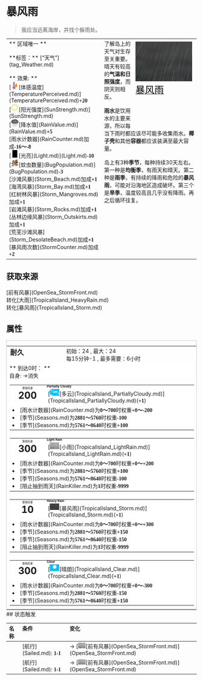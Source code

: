 # 暴风雨  
> 我应当远离海岸，并找个躲雨处。  
  
<style>
        .table8297 th,td{
            text-align:left;
            vertical-align:top;
        }
        </style><table class="table table-bordered table8297" data-toggle="table"  data-show-header="false"><thead style="display:none"><tr ><th  style="width:50%;"  >title</th><th  style="width:50%;"  ></th></tr></thead><tr ><td  style="width:50%;"  >** 区域唯一 **<br><br>**标签：**	[“天气”](tag_Weather.md)<br><br>** 效果: **<br>[<div style="width:20px;display:inline-block;text-align:center"><img decoding="async" src="../wiki/Sprite/Hot.png" href="a.md" style="max-width:20px;max-height:20px;"></div>[体感温度](TemperaturePerceived.md)](TemperaturePerceived.md)<span style="font-family:ui-monospace"><b>+20</b></span><br>[<div style="width:20px;display:inline-block;text-align:center"><img decoding="async" src="../wiki/Sprite/SunIcon.png" href="a.md" style="max-width:20px;max-height:20px;"></div>[阳光强度](SunStrength.md)](SunStrength.md)<br>[<div style="width:20px;display:inline-block;text-align:center"><img decoding="async" src="../wiki/Sprite/RainLight.png" href="a.md" style="max-width:20px;max-height:20px;"></div>[降水值](RainValue.md)](RainValue.md)<span style="font-family:ui-monospace"><b>+5</b></span><br>[雨水计数器](RainCounter.md)加成<span style="font-family:ui-monospace"><b>-16～-8</b></span><br>[<div style="width:20px;display:inline-block;text-align:center"><img decoding="async" src="../wiki/Sprite/Darkness.png" href="a.md" style="max-width:20px;max-height:20px;"></div>[光亮](Light.md)](Light.md)<span style="font-family:ui-monospace"><b>-10</b></span><br>[<div style="width:20px;display:inline-block;text-align:center"><img decoding="async" src="../wiki/Sprite/Bugs.png" href="a.md" style="max-width:20px;max-height:20px;"></div>[蚊虫数量](BugPopulation.md)](BugPopulation.md)<span style="font-family:ui-monospace"><b>-3</b></span><br>[沙滩风暴](Storm_Beach.md)加成<span style="font-family:ui-monospace"><b>+1</b></span><br>[海湾风暴](Storm_Bay.md)加成<span style="font-family:ui-monospace"><b>+1</b></span><br>[红树林风暴](Storm_Mangroves.md)加成<span style="font-family:ui-monospace"><b>+1</b></span><br>[岩滩风暴](Storm_Rocks.md)加成<span style="font-family:ui-monospace"><b>+1</b></span><br>[丛林边缘风暴](Storm_Outskirts.md)加成<span style="font-family:ui-monospace"><b>+1</b></span><br>[荒芜沙滩风暴](Storm_DesolateBeach.md)加成<span style="font-family:ui-monospace"><b>+1</b></span><br>[暴风雨次数](StormCounter.md)加成<span style="font-family:ui-monospace"><b>+2</b></span></td><td  style="width:50%;"  ><div style="float:right; margin:5px"><div class="gamecard" style="width:150px; height:225px;"><a href="TropicalIsland_Storm.md" style="color:black"><img decoding="async" src="../wiki/Sprite/WeatherStorm_0.png" class="cardimage" style="max-width:150px;max-height:225px;"><span style="font-size: 25px;">暴风雨</span></a></div></div>了解岛上的天气对生存至关重要。<br>晴天有较高的<b>气温和日照强度</b>，而阴天则相反。<br><br><b>雨水</b>是饮用水的主要来源，所以每当下雨时都应该尽可能多收集雨水。<b>椰子壳</b>和其他<b>容器</b>都应该装满至最大容量。<br><br>岛上有3种<b>季节</b>，每种持续30天左右。第一种是<b>均衡季</b>，有雨天和晴天。第二种是<b>雨季</b>，有持续的降雨和危险的<b>暴风雨</b>，可能对沿海地区造成破坏。第三个是<b>旱季</b>，温度较高且几乎没有降雨。再之后循环往复。</td></tr></tbody></table>  
  
## 获取来源  
<div style="display:inline-block"><div class="gamedatalist" style="text-align:left;min-width:200px;min-height:0px;"><div style="display:inline-block"><div style="display:inline-block;vertical-align:middle;"></div><div style="display:inline-block;vertical-align:middle;">[前有风暴](OpenSea_StormFront.md)</div></div></div><div class="gamedatalist" style="text-align:left;min-width:200px;min-height:0px;"><div style="display:inline-block"><div style="display:inline-block;vertical-align:middle;">转化</div><div style="display:inline-block;vertical-align:middle;">[大雨](TropicalIsland_HeavyRain.md)</div></div></div><div class="gamedatalist" style="text-align:left;min-width:200px;min-height:0px;"><div style="display:inline-block"><div style="display:inline-block;vertical-align:middle;">转化</div><div style="display:inline-block;vertical-align:middle;">[暴风雨](TropicalIsland_Storm.md)</div></div></div></div>  
  
## 属性   
<div  style="border:1px solid #CCC;"><table style="margin-bottom:0px;"><tr><td style="width:30%;text-align:left; background-color:#FEFEFE;font-size:1.3em;font-weight:bold;">耐久</td><td style="font-size:1em;background-color:#FEFEFE">初始：24 , 最大：24<br>每15分钟-1 , 最多需要：<font data-toggle="tooltip" data-placement="top" title="24TP">6小时</font></td></tr><tr style="background-color:#FFFFFF"><td colspan=2>** 到达0时： **<br>自身: →消失<br><div style="columns:auto"><div style="display:inline-block;width:100%;break-inside: avoid;border:1px solid #F8F8F8"><table style="margin-bottom:3px;"><tr><td rowspan=2 style="text-align:center" width="80px"><div style="font-size:0.5em">基础权重</div><div style="font-size:1.8em;font-weight:bold">200</div></td><td style="font-size:0.6em;line-height:0.6em;font-weight:bold">Partially Cloudy</td></tr><tr><td>[<div style="width:25px;display:inline-block;text-align:center"><img decoding="async" src="../wiki/Sprite/WeatherPartiallyCloudy_0.png" href="a.md" style="max-width:25px;max-height:25px;"></div>[多云](TropicalIsland_PartiallyCloudy.md)](TropicalIsland_PartiallyCloudy.md)(<span style="font-family:ui-monospace"><b>+1</b></span>)</td></tr><tr><td colspan=2><li>[雨水计数器](RainCounter.md)为<span style="font-family:ui-monospace"><b>0～700</b></span>时权重<span style="font-family:ui-monospace"><b>+0～-200</b></span></li><li>[季节](Seasons.md)为<span style="font-family:ui-monospace"><b>2881～5760</b></span>时权重<span style="font-family:ui-monospace"><b>-100</b></span></li><li>[季节](Seasons.md)为<span style="font-family:ui-monospace"><b>5761～8640</b></span>时权重<span style="font-family:ui-monospace"><b>+100</b></span></li></td></tr></table></div><div style="display:inline-block;width:100%;break-inside: avoid;border:1px solid #F8F8F8"><table style="margin-bottom:3px;"><tr><td rowspan=2 style="text-align:center" width="80px"><div style="font-size:0.5em">基础权重</div><div style="font-size:1.8em;font-weight:bold">300</div></td><td style="font-size:0.6em;line-height:0.6em;font-weight:bold">Light Rain</td></tr><tr><td>[<div style="width:25px;display:inline-block;text-align:center"><img decoding="async" src="../wiki/Sprite/WeatherHeavyRain_0.png" href="a.md" style="max-width:25px;max-height:25px;"></div>[小雨](TropicalIsland_LightRain.md)](TropicalIsland_LightRain.md)(<span style="font-family:ui-monospace"><b>+1</b></span>)</td></tr><tr><td colspan=2><li>[雨水计数器](RainCounter.md)为<span style="font-family:ui-monospace"><b>0～700</b></span>时权重<span style="font-family:ui-monospace"><b>+0～+200</b></span></li><li>[季节](Seasons.md)为<span style="font-family:ui-monospace"><b>2881～5760</b></span>时权重<span style="font-family:ui-monospace"><b>+100</b></span></li><li>[季节](Seasons.md)为<span style="font-family:ui-monospace"><b>5761～8640</b></span>时权重<span style="font-family:ui-monospace"><b>-100</b></span></li><li>[阻止抽到雨天](RainKiller.md)为<span style="font-family:ui-monospace"><b>1</b></span>时权重<span style="font-family:ui-monospace"><b>-9999</b></span></li></td></tr></table></div><div style="display:inline-block;width:100%;break-inside: avoid;border:1px solid #F8F8F8"><table style="margin-bottom:3px;"><tr><td rowspan=2 style="text-align:center" width="80px"><div style="font-size:0.5em">基础权重</div><div style="font-size:1.8em;font-weight:bold">10</div></td><td style="font-size:0.6em;line-height:0.6em;font-weight:bold">Heavy Rain</td></tr><tr><td>[<div style="width:25px;display:inline-block;text-align:center"><img decoding="async" src="../wiki/Sprite/WeatherStorm_0.png" href="a.md" style="max-width:25px;max-height:25px;"></div>[暴风雨](TropicalIsland_Storm.md)](TropicalIsland_Storm.md)(<span style="font-family:ui-monospace"><b>+1</b></span>)</td></tr><tr><td colspan=2><li>[雨水计数器](RainCounter.md)为<span style="font-family:ui-monospace"><b>0～700</b></span>时权重<span style="font-family:ui-monospace"><b>+0～+300</b></span></li><li>[季节](Seasons.md)为<span style="font-family:ui-monospace"><b>2881～5760</b></span>时权重<span style="font-family:ui-monospace"><b>+150</b></span></li><li>[季节](Seasons.md)为<span style="font-family:ui-monospace"><b>5761～8640</b></span>时权重<span style="font-family:ui-monospace"><b>-150</b></span></li><li>[阻止抽到雨天](RainKiller.md)为<span style="font-family:ui-monospace"><b>1</b></span>时权重<span style="font-family:ui-monospace"><b>-9999</b></span></li></td></tr></table></div><div style="display:inline-block;width:100%;break-inside: avoid;border:1px solid #F8F8F8"><table style="margin-bottom:3px;"><tr><td rowspan=2 style="text-align:center" width="80px"><div style="font-size:0.5em">基础权重</div><div style="font-size:1.8em;font-weight:bold">300</div></td><td style="font-size:0.6em;line-height:0.6em;font-weight:bold">Clear</td></tr><tr><td>[<div style="width:25px;display:inline-block;text-align:center"><img decoding="async" src="../wiki/Sprite/WeatherClear_0.png" href="a.md" style="max-width:25px;max-height:25px;"></div>[晴朗](TropicalIsland_Clear.md)](TropicalIsland_Clear.md)(<span style="font-family:ui-monospace"><b>+1</b></span>)</td></tr><tr><td colspan=2><li>[雨水计数器](RainCounter.md)为<span style="font-family:ui-monospace"><b>0～700</b></span>时权重<span style="font-family:ui-monospace"><b>+0～-300</b></span></li><li>[季节](Seasons.md)为<span style="font-family:ui-monospace"><b>2881～5760</b></span>时权重<span style="font-family:ui-monospace"><b>-150</b></span></li><li>[季节](Seasons.md)为<span style="font-family:ui-monospace"><b>5761～8640</b></span>时权重<span style="font-family:ui-monospace"><b>+150</b></span></li></td></tr></table></div></div></td></tr></table></div>  
## 状态触发  
<style>
        .table1080 th,td{
            text-align:left;
            vertical-align:top;
        }
        </style><table class="table table-bordered table1080" data-toggle="table"  ><thead style=""><tr ><th  style=""  data-sortable="true"  >名称</th><th  style=""  >条件</th><th  style=""  >变化</th></tr></thead><tr ><td  style=""  ></td><td  style=""  >[航行](Sailed.md): <span style="font-family:ui-monospace"><b>1-1</b></span></td><td  style=""  >→ [<div style="width:20px;display:inline-block;text-align:center"><img decoding="async" src="../wiki/Sprite/WeatherHeavyRain_0.png" href="a.md" style="max-width:20px;max-height:20px;"></div>[前有风暴](OpenSea_StormFront.md)](OpenSea_StormFront.md)</td></tr><tr ><td  style=""  ></td><td  style=""  >[航行](Sailed.md): <span style="font-family:ui-monospace"><b>1-1</b></span></td><td  style=""  >→ [<div style="width:20px;display:inline-block;text-align:center"><img decoding="async" src="../wiki/Sprite/WeatherHeavyRain_0.png" href="a.md" style="max-width:20px;max-height:20px;"></div>[前有风暴](OpenSea_StormFront.md)](OpenSea_StormFront.md)</td></tr></tbody></table>  
  


<script>document.title="暴风雨 - 卡牌生存百科 Card Survival Wiki";</script>